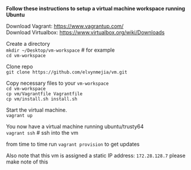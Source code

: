 **Follow these instructions to setup a virtual machine workspace running Ubuntu**

Download Vagrant: https://www.vagrantup.com/  
Download Virtualbox: https://www.virtualbox.org/wiki/Downloads   


Create a directory  
`mkdir ~/Desktop/vm-workspace` # for example  
`cd vm-workspace` 

Clone repo  
`git clone https://github.com/elvynmejia/vm.git`

Copy necessary files to your `vm-workspace`  
`cd vm-workspace`   
`cp vm/Vagrantfile Vagrantfile`    
`cp vm/install.sh install.sh`    

Start the virtual machine.  
 `vagrant up`  

You now have a virtual machine running ubuntu/trusty64  
`vagrant ssh` # ssh into the vm  


from time to time run `vagrant provision` to get updates  

Also note that this vm is assigned a static IP address: `172.28.128.7` please make note of this